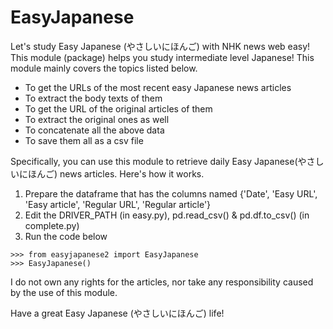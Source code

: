 # EasyJapanese
Let's study Easy Japanese (やさしいにほんご) with NHK news web easy!  
This module (package) helps you study intermediate level Japanese! This module mainly covers the topics listed below.  
- To get the URLs of the most recent easy Japanese news articles
- To extract the body texts of them
- To get the URL of the original articles of them
- To extract the original ones as well
- To concatenate all the above data
- To save them all as a csv file


Specifically, you can use this module to retrieve daily Easy Japanese(やさしいにほんご) news articles. Here's how it works. 
1. Prepare the dataframe that has the columns named {'Date', 'Easy URL', 'Easy article', 'Regular URL', 'Regular article'}
2. Edit the DRIVER_PATH (in easy.py), pd.read_csv() & pd.df.to_csv() (in complete.py) 
3. Run the code below
```
>>> from easyjapanese2 import EasyJapanese  
>>> EasyJapanese()  
```



I do not own any rights for the articles, nor take any responsibility caused 
by the use of this module. 

Have a great Easy Japanese (やさしいにほんご) life!
